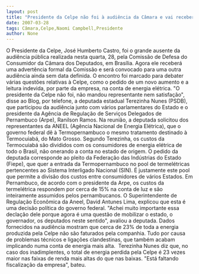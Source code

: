 ```yaml
---
layout: post
title: "Presidente da Celpe não foi à audiência da Câmara e vai receber advertência"
date: 2007-03-28
tags: Câmara,Celpe,Naomi Campbell,Presidente
author: None
---
```

O Presidente da Celpe, José Humberto Castro, foi o grande ausente da audiência pública realizada nesta quarta, 28, pela Comissão de Defesa do Consumidor da Câmara dos Deputados, em Brasília. 
Agora ele receberá uma advertência formal da Comissão e será convocado para uma outra audiência ainda sem data definida.
O encontro foi marcado para debater várias questões relativas à Celpe, como o pedido de um novo aumento e a leitura indevida, por parte da empresa, na conta de energia elétrica.
\"O presidente da Celpe não foi, não mandou representante nem satisfação\", disse ao Blog, por telefone, a deputada estadual Terezinha Nunes (PSDB), que participou da audiência junto com vários parlamentares do Estado e o presidente da Agência de Regulação de Serviços Delegados de Pernambuco (Arpe), Ranilson Ramos.
Na reunião, a deputada solicitou dos representantes da ANEEL (Agência Nacional de Energia Elétrica), que o governo federal dê à Termopernambuco o mesmo tratamento destinado à Termocuiabá, do Mato Grosso.
Segundo Terezinha, os custos da Termocuiabá são divididos com os consumidores de energia elétrica de todo o Brasil, não onerando a conta no estado de origem.
O pedido da deputada corresponde ao pleito da Federação das Indústrias do Estado (Fiepe), que quer a entrada da Termopernambuco no pool de termelétricas pertencentes ao Sistema Interligado Nacional (SIN).
É justamente este pool que permite a divisão dos custos entre consumidores de vários Estados.
Em Pernambuco, de acordo com o presidente da Arpe, os custos da termelétrica respondem por cerca de 15% na conta de luz e são inteiramente assumidos pelos pernambucanos.
O Superintendente de Regulação Econômica da Aneel, David Antunes Lima, explicou que esta é uma decisão política do governo federal.
\"Achei muito importante essa declação dele porque agora é uma questão de mobilizar o estado, o governador, os deputados neste sentido\", avaliou a deputada.
Dados fornecidos na audiência mostram que cerca de 23% de toda a energia produzida pela Celpe não são faturados pela companhia.
Tudo por causa de problemas técnicos e ligações clandestinas, que também acabam implicando numa conta de energia mais alta.&nbsp; 
Terezinha Nunes diz que, no caso dos inadimplentes, o total de energia perdida pela Celpe é 23 vezes maior nas faixas de renda mais altas do que nas baixas.
\"Está faltando fiscalização da empresa\", bateu. 